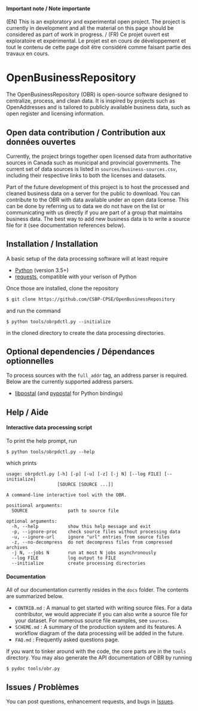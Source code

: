 #### Important note / Note importante

(EN) This is an exploratory and experimental open project. The project is currently in development and all the material on this page should be considered as part of work in progress. / (FR) Ce projet ouvert est exploratoire et expérimental. Le projet est en cours de développement et tout le contenu de cette page doit être considéré comme faisant partie des travaux en cours.

# OpenBusinessRepository

The OpenBusinessRepository (OBR) is open-source software designed to centralize, process, and clean data. It is inspired by projects such as OpenAddresses and is tailored to publicly available business data, such as open register and licensing information. 

## Open data contribution / Contribution aux données ouvertes

Currently, the project brings together open licensed data from authoritative sources in Canada such as municipal and provincial governments. The current set of data sources is listed in `sources/business-sources.csv`, including their respective links to both the licenses and datasets. 

Part of the future development of this project is to host the processed and cleaned business data on a server for the public to download. You can contribute to the OBR with data available under an open data license. This can be done by referring us to data we do not have on the list or communicating with us directly if you are part of a group that maintains business data. The best way to add new business data is to write a source file for it (see documentation references below).

## Installation / Installation

A basic setup of the data processing software will at least require

- [Python](https://www.python.org/downloads/) (version 3.5+)
- [requests](http://docs.python-requests.org/en/master/), compatible with your verison of Python

Once those are installed, clone the repository

```bash
$ git clone https://github.com/CSBP-CPSE/OpenBusinessRepository
```

and run the command

```shell
$ python tools/obrpdctl.py --initialize
``` 

in the cloned directory to create the data processing directories.

## Optional dependencies / Dépendances optionnelles

To process sources with the `full_addr` tag, an address parser is required. Below are the currently supported address parsers.

- [libpostal](https://github.com/openvenues/libpostal) (and [pypostal](https://github.com/openvenues/pypostal) for Python bindings)

## Help / Aide

#### Interactive data processing script

To print the help prompt, run 

```shell
$ python tools/obrpdctl.py --help
```

which prints

```
usage: obrpdctl.py [-h] [-p] [-u] [-z] [-j N] [--log FILE] [--initialize]
                   [SOURCE [SOURCE ...]]

A command-line interactive tool with the OBR.

positional arguments:
  SOURCE               path to source file

optional arguments:
  -h, --help           show this help message and exit
  -p, --ignore-proc    check source files without processing data
  -u, --ignore-url     ignore "url" entries from source files
  -z, --no-decompress  do not decompress files from compressed archives
  -j N, --jobs N       run at most N jobs asynchronously
  --log FILE           log output to FILE
  --initialize         create processing directories
```

#### Documentation

All of our documentation currently resides in the `docs` folder. The contents are summarized below.

- `CONTRIB.md` : A manual to get started with writing source files. For a data contributor, we would appreciate if you can also write a source file for your dataset. For numerous source file examples, see `sources`.
- `SCHEME.md` : A summary of the production system and its features. A workflow diagram of the data processing will be added in the future.
- `FAQ.md` : Frequently asked questions page.

If you want to tinker around with the code, the core parts are in the `tools` directory. You may also generate the API documentation of OBR by running

```shell
$ pydoc tools/obr.py
```

## Issues / Problèmes

You can post questions, enhancement requests, and bugs in [Issues](https://github.com/CSBP-CPSE/OpenBusinessRepository/issues).
